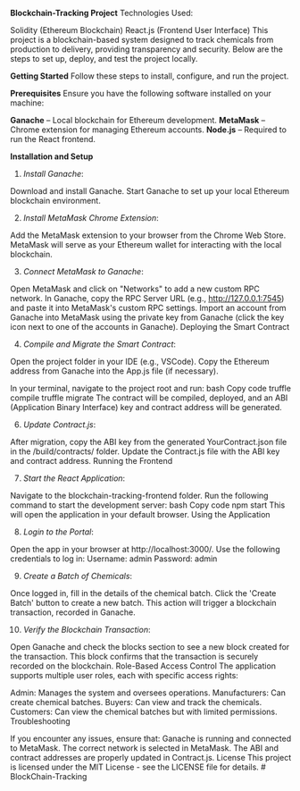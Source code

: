 **Blockchain-Tracking Project**
Technologies Used:

Solidity (Ethereum Blockchain)
React.js (Frontend User Interface)
This project is a blockchain-based system designed to track chemicals from production to delivery, providing transparency and security. Below are the steps to set up, deploy, and test the project locally.

**Getting Started**
Follow these steps to install, configure, and run the project.

**Prerequisites**
Ensure you have the following software installed on your machine:

**Ganache** – Local blockchain for Ethereum development.
**MetaMask** – Chrome extension for managing Ethereum accounts.
**Node.js** – Required to run the React frontend.

**Installation and Setup**

1. _Install Ganache_:

Download and install Ganache.
Start Ganache to set up your local Ethereum blockchain environment.

2. _Install MetaMask Chrome Extension_:

Add the MetaMask extension to your browser from the Chrome Web Store.
MetaMask will serve as your Ethereum wallet for interacting with the local blockchain.

3. _Connect MetaMask to Ganache_:

Open MetaMask and click on "Networks" to add a new custom RPC network.
In Ganache, copy the RPC Server URL (e.g., http://127.0.0.1:7545) and paste it into MetaMask's custom RPC settings.
Import an account from Ganache into MetaMask using the private key from Ganache (click the key icon next to one of the accounts in Ganache).
Deploying the Smart Contract

4. _Compile and Migrate the Smart Contract_:

Open the project folder in your IDE (e.g., VSCode).
Copy the Ethereum address from Ganache into the App.js file (if necessary).

In your terminal, navigate to the project root and run:
bash
Copy code
truffle compile
truffle migrate
The contract will be compiled, deployed, and an ABI (Application Binary Interface) key and contract address will be generated.

6. _Update Contract.js_:

After migration, copy the ABI key from the generated YourContract.json file in the /build/contracts/ folder.
Update the Contract.js file with the ABI key and contract address.
Running the Frontend

7. _Start the React Application_:

Navigate to the blockchain-tracking-frontend folder.
Run the following command to start the development server:
bash
Copy code
npm start
This will open the application in your default browser.
Using the Application

8. _Login to the Portal_:

Open the app in your browser at http://localhost:3000/.
Use the following credentials to log in:
Username: admin
Password: admin

9. _Create a Batch of Chemicals_:

Once logged in, fill in the details of the chemical batch.
Click the 'Create Batch' button to create a new batch.
This action will trigger a blockchain transaction, recorded in Ganache.

10. _Verify the Blockchain Transaction_:

Open Ganache and check the blocks section to see a new block created for the transaction.
This block confirms that the transaction is securely recorded on the blockchain.
Role-Based Access Control
The application supports multiple user roles, each with specific access rights:

Admin: Manages the system and oversees operations.
Manufacturers: Can create chemical batches.
Buyers: Can view and track the chemicals.
Customers: Can view the chemical batches but with limited permissions.
Troubleshooting

If you encounter any issues, ensure that:
Ganache is running and connected to MetaMask.
The correct network is selected in MetaMask.
The ABI and contract addresses are properly updated in Contract.js.
License
This project is licensed under the MIT License - see the LICENSE file for details.
#   B l o c k C h a i n - T r a c k i n g 
 
 
